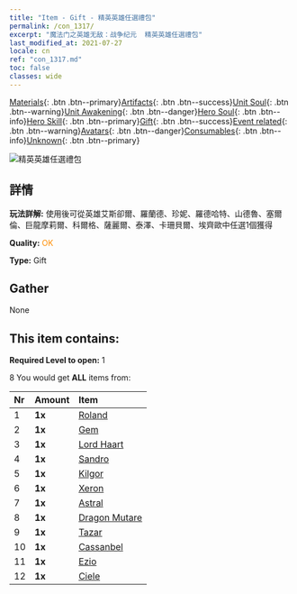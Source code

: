 ```yaml
---
title: "Item - Gift - 精英英雄任選禮包"
permalink: /con_1317/
excerpt: "魔法门之英雄无敌：战争纪元  精英英雄任選禮包"
last_modified_at: 2021-07-27
locale: cn
ref: "con_1317.md"
toc: false
classes: wide
---
```

 [Materials](/ItemsCN/){: .btn .btn--primary}[Artifacts](/ItemsCN/Artifacts/){: .btn .btn--success}[Unit Soul](/ItemsCN/UnitSoul/){: .btn .btn--warning}[Unit Awakening](/ItemsCN/UnitAwakening/){: .btn .btn--danger}[Hero Soul](/ItemsCN/HeroSoul/){: .btn .btn--info}[Hero Skill](/ItemsCN/HeroSkill/){: .btn .btn--primary}[Gift](/ItemsCN/Gift/){: .btn .btn--success}[Event related](/ItemsCN/Events/){: .btn .btn--warning}[Avatars](/ItemsCN/Avatars/){: .btn .btn--danger}[Consumables](/ItemsCN/Consumables/){: .btn .btn--info}[Unknown](/ItemsCN/Unknown/){: .btn .btn--primary}

 ![精英英雄任選禮包](/images/t/i_906030.png)

## 詳情
 **玩法詳解:** 使用後可從英雄艾斯卻爾、羅蘭德、珍妮、羅德哈特、山德魯、塞爾倫、巨龍摩莉爾、科爾格、薩麗爾、泰澤、卡珊貝爾、埃齊歐中任選1個獲得

 **Quality:** <span style="color: #FF8C00">OK</span>

 **Type:** Gift

## Gather

  None

## This item contains:

 **Required Level to open:** 1

 8 You would get **ALL** items  from:

  | Nr | Amount |     Item    |
  |:---|:-------|:------------|
  | 1 |  **1x** | [Roland](/heroes/羅蘭德/) |  | 
  | 2 |  **1x** | [Gem](/heroes/珍妮/) |  | 
  | 3 |  **1x** | [Lord Haart](/heroes/羅德．哈特/) |  | 
  | 4 |  **1x** | [Sandro](/heroes/山德魯/) |  | 
  | 5 |  **1x** | [Kilgor](/heroes/科爾格/) |  | 
  | 6 |  **1x** | [Xeron](/heroes/塞爾倫/) |  | 
  | 7 |  **1x** | [Astral](/heroes/艾斯卻爾/) |  | 
  | 8 |  **1x** | [Dragon Mutare](/heroes/巨龍摩莉爾/) |  | 
  | 9 |  **1x** | [Tazar](/heroes/泰澤/) |  | 
  | 10 |  **1x** | [Cassanbel](/heroes/卡珊貝爾/) |  | 
  | 11 |  **1x** | [Ezio](/heroes/埃齊歐/) |  | 
  | 12 |  **1x** | [Ciele](/heroes/薩麗爾/) |  | 

